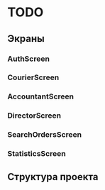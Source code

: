 # TODO

## Экраны
### AuthScreen

### CourierScreen

### AccountantScreen

### DirectorScreen

### SearchOrdersScreen

### StatisticsScreen

## Структура проекта